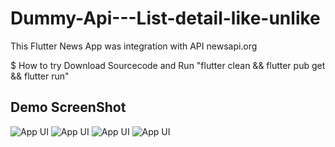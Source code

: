 # Dummy-Api---List-detail-like-unlike

This Flutter News App was integration with API newsapi.org


$ How to try
Download Sourcecode and Run
"flutter clean && flutter pub get && flutter run"

## Demo ScreenShot
![App UI](/ss/ss-a.png)
![App UI](/ss/ss-b.png)
![App UI](/ss/ss-c.png)
![App UI](/ss/ss-d.png)



